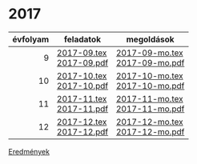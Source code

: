 # 2017

| évfolyam | feladatok | megoldások |
|---:|---|---|
| 9|[2017-09.tex](2017-09.tex) <br> [2017-09.pdf](2017-09.pdf) | [2017-09-mo.tex](2017-09-mo.tex) <br> [2017-09-mo.pdf](2017-09-mo.pdf)|
| 10|[2017-10.tex](2017-10.tex) <br> [2017-10.pdf](2017-10.pdf) | [2017-10-mo.tex](2017-10-mo.tex) <br> [2017-10-mo.pdf](2017-09-mo.pdf)|
| 11|[2017-11.tex](2017-11.tex) <br> [2017-11.pdf](2017-11.pdf) | [2017-11-mo.tex](2017-11-mo.tex) <br> [2017-11-mo.pdf](2017-09-mo.pdf)|
| 12|[2017-12.tex](2017-12.tex) <br> [2017-12.pdf](2017-12.pdf) | [2017-12-mo.tex](2017-12-mo.tex) <br> [2017-12-mo.pdf](2017-09-mo.pdf)|

[Eredmények](eredmenyek-2017.md)
